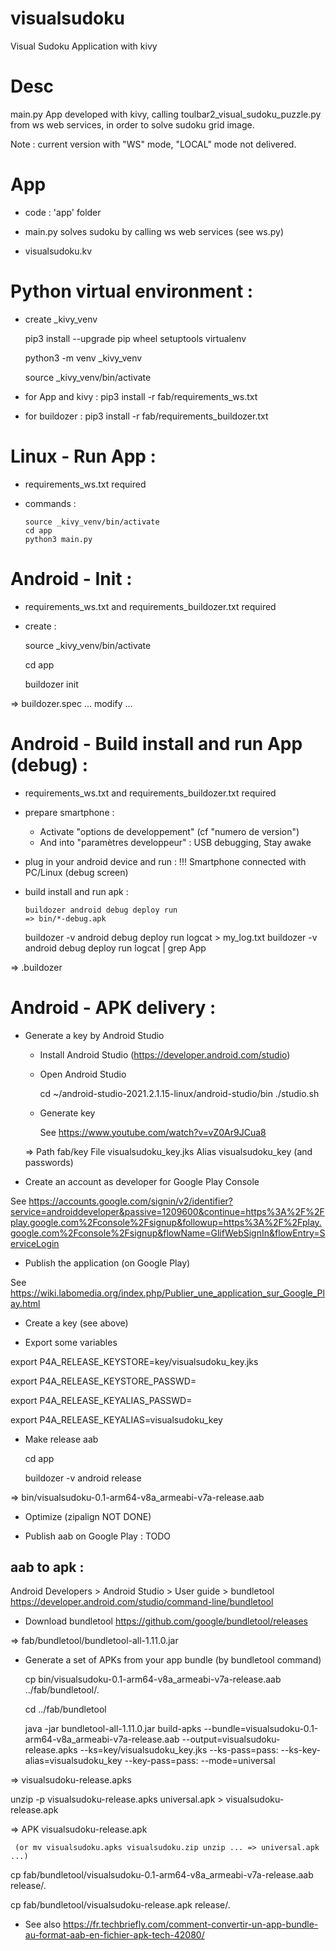 # visualsudoku

Visual Sudoku Application with kivy

# Desc

main.py App developed with kivy, calling toulbar2_visual_sudoku_puzzle.py 
from ws web services, in order to solve sudoku grid image.

Note : current version with "WS" mode, "LOCAL" mode not delivered.

# App

  - code : 'app' folder

  - main.py solves sudoku by calling ws web services (see ws.py)

  - visualsudoku.kv

# Python virtual environment :

  - create _kivy_venv

      pip3 install --upgrade pip wheel setuptools virtualenv

      python3 -m venv _kivy_venv

      source _kivy_venv/bin/activate

  - for App and kivy : pip3 install -r fab/requirements_ws.txt

  - for buildozer : pip3 install -r fab/requirements_buildozer.txt

# Linux - Run App :

  - requirements_ws.txt required

  - commands :

        source _kivy_venv/bin/activate
        cd app
        python3 main.py

# Android - Init :

  - requirements_ws.txt and requirements_buildozer.txt required

  - create :

    source _kivy_venv/bin/activate

    cd app

    buildozer init

  => buildozer.spec  ... modify ...

# Android - Build install and run App (debug) :

  - requirements_ws.txt and requirements_buildozer.txt required

  - prepare smartphone :

    - Activate "options de developpement" (cf "numero de version")
    - And into "paramètres developpeur" : USB debugging, Stay awake

  - plug in your android device and run :
    !!! Smartphone connected with PC/Linux (debug screen)

  - build install and run apk :

        buildozer android debug deploy run
        => bin/*-debug.apk

    buildozer -v android debug deploy run logcat > my_log.txt
    buildozer -v android debug deploy run logcat | grep App

  => .buildozer

# Android - APK delivery :

- Generate a key by Android Studio

  - Install Android Studio
    (https://developer.android.com/studio)

  - Open Android Studio

    cd ~/android-studio-2021.2.1.15-linux/android-studio/bin
    ./studio.sh

  - Generate key

    See https://www.youtube.com/watch?v=vZ0Ar9JCua8

  => Path fab/key
     File  visualsudoku_key.jks
     Alias visualsudoku_key
     (and passwords)

- Create an account as developer for Google Play Console

See https://accounts.google.com/signin/v2/identifier?service=androiddeveloper&passive=1209600&continue=https%3A%2F%2Fplay.google.com%2Fconsole%2Fsignup&followup=https%3A%2F%2Fplay.google.com%2Fconsole%2Fsignup&flowName=GlifWebSignIn&flowEntry=ServiceLogin

- Publish the application (on Google Play)

See https://wiki.labomedia.org/index.php/Publier_une_application_sur_Google_Play.html

  - Create a key (see above)

  - Export some variables

export P4A_RELEASE_KEYSTORE=<path-to>key/visualsudoku_key.jks

export P4A_RELEASE_KEYSTORE_PASSWD=<passwd-value>

export P4A_RELEASE_KEYALIAS_PASSWD=<passwd-value>

export P4A_RELEASE_KEYALIAS=visualsudoku_key

  - Make release aab

    cd app

    buildozer -v android release

  => bin/visualsudoku-0.1-arm64-v8a_armeabi-v7a-release.aab

  - Optimize (zipalign NOT DONE)

  - Publish aab on Google Play : TODO

## aab to apk :

Android Developers > Android Studio > User guide > bundletool
https://developer.android.com/studio/command-line/bundletool

  - Download bundletool https://github.com/google/bundletool/releases

  => fab/bundletool/bundletool-all-1.11.0.jar

  - Generate a set of APKs from your app bundle (by bundletool command)

    cp bin/visualsudoku-0.1-arm64-v8a_armeabi-v7a-release.aab ../fab/bundletool/.

    cd ../fab/bundletool

    java -jar bundletool-all-1.11.0.jar build-apks --bundle=visualsudoku-0.1-arm64-v8a_armeabi-v7a-release.aab --output=visualsudoku-release.apks --ks=<path-to>key/visualsudoku_key.jks --ks-pass=pass:<passd-value> --ks-key-alias=visualsudoku_key --key-pass=pass:<passd-value> --mode=universal

  => visualsudoku-release.apks

  unzip -p visualsudoku-release.apks universal.apk > visualsudoku-release.apk

  => APK visualsudoku-release.apk

     (or mv visualsudoku.apks visualsudoku.zip unzip ... => universal.apk ...)

  cp fab/bundletool/visualsudoku-0.1-arm64-v8a_armeabi-v7a-release.aab release/.

  cp fab/bundletool/visualsudoku-release.apk release/.

- See also https://fr.techbriefly.com/comment-convertir-un-app-bundle-au-format-aab-en-fichier-apk-tech-42080/

